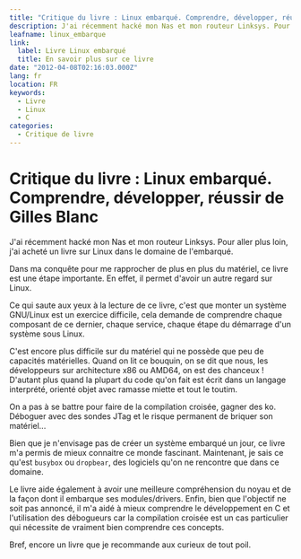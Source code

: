 ```yaml
---
title: "Critique du livre : Linux embarqué. Comprendre, développer, réussir de Gilles Blanc"
description: J'ai récemment hacké mon Nas et mon routeur Linksys. Pour aller plus loin, j'ai acheté un livre sur Linux dans le domaine de l'embarqué.
leafname: linux_embarque
link:
  label: Livre Linux embarqué
  title: En savoir plus sur ce livre
date: "2012-04-08T02:16:03.000Z"
lang: fr
location: FR
keywords:
  - Livre
  - Linux
  - C
categories:
  - Critique de livre
---
```


# Critique du livre : Linux embarqué. Comprendre, développer, réussir de Gilles Blanc

J'ai récemment hacké mon Nas et mon routeur Linksys. Pour aller plus loin, j'ai acheté un livre sur Linux dans le domaine de l'embarqué.

Dans ma conquête pour me rapprocher de plus en plus du matériel, ce livre est une étape importante. En effet, il permet d'avoir un autre regard sur Linux.

Ce qui saute aux yeux à la lecture de ce livre, c'est que monter un système GNU/Linux est un exercice difficile, cela demande de comprendre chaque composant de ce dernier, chaque service, chaque étape du démarrage d'un système sous Linux.

C'est encore plus difficile sur du matériel qui ne possède que peu de capacités matérielles. Quand on lit ce bouquin, on se dit que nous, les développeurs sur architecture x86 ou AMD64, on est des chanceux ! D'autant plus quand la plupart du code qu'on fait est écrit dans un langage interprété, orienté objet avec ramasse miette et tout le toutim.

On a pas à se battre pour faire de la compilation croisée, gagner des ko. Déboguer avec des sondes JTag et le risque permanent de briquer son matériel...

Bien que je n'envisage pas de créer un système embarqué un jour, ce livre m'a permis de mieux connaitre ce monde fascinant. Maintenant, je sais ce qu'est `busybox` ou `dropbear`, des logiciels qu'on ne rencontre que dans ce domaine.

Le livre aide également à avoir une meilleure compréhension du noyau et de la façon dont il embarque ses modules/drivers. Enfin, bien que l'objectif ne soit pas annoncé, il m'a aidé à mieux comprendre le développement en C et l'utilisation des débogueurs car la compilation croisée est un cas particulier qui nécessite de vraiment bien comprendre ces concepts.

Bref, encore un livre que je recommande aux curieux de tout poil.
